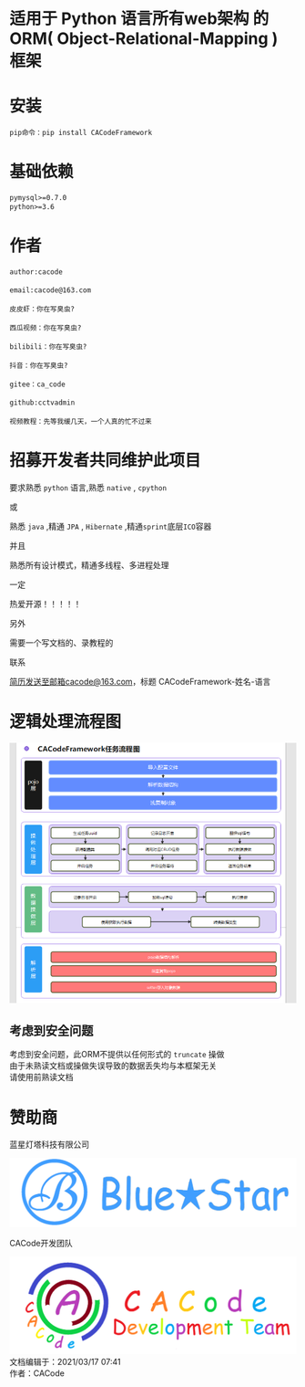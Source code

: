 # 适用于 Python 语言所有web架构 的 ORM( Object-Relational-Mapping ) 框架

# 安装

    pip命令：pip install CACodeFramework

# 基础依赖

    pymysql>=0.7.0
    python>=3.6

# 作者

    author:cacode  
    
    email:cacode@163.com
    
    皮皮虾：你在写臭虫?
    
    西瓜视频：你在写臭虫?
    
    bilibili：你在写臭虫?
    
    抖音：你在写臭虫?
    
    gitee：ca_code
    
    github:cctvadmin
    
    视频教程：先等我缓几天，一个人真的忙不过来

# 招募开发者共同维护此项目

要求熟悉 `python` 语言,熟悉 `native` , `cpython`

或

熟悉 `java` ,精通 `JPA` , `Hibernate` ,精通`sprint`底层`ICO`容器

并且

熟悉所有设计模式，精通多线程、多进程处理

一定

热爱开源！！！！！

另外

需要一个写文档的、录教程的

联系

简历发送至邮箱cacode@163.com，标题 CACodeFramework-姓名-语言

# 逻辑处理流程图

![流程图](./imgs/lct.png "流程图")

## 考虑到安全问题

考虑到安全问题，此ORM不提供以任何形式的 `truncate` 操做  
由于未熟读文档或操做失误导致的数据丢失均与本框架无关  
请使用前熟读文档

# 赞助商

蓝星灯塔科技有限公司

!['Blue Star DT'](./imgs/logo_tr_title.png)

CACode开发团队

!['CACode Development Team'](./imgs/icon_dev.png)
文档编辑于：2021/03/17 07:41  
作者：CACode
